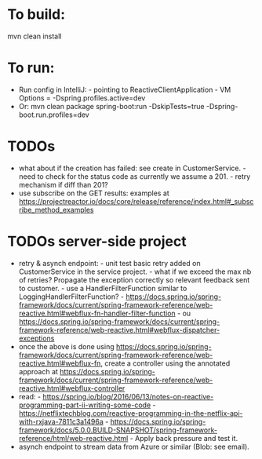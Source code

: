 # To build:
mvn clean install


# To run:
- Run config in IntelliJ:
       - pointing to ReactiveClientApplication
       - VM Options = -Dspring.profiles.active=dev
- Or: mvn clean package spring-boot:run -DskipTests=true -Dspring-boot.run.profiles=dev


# TODOs
- what about if the creation has failed: see create in CustomerService.
        - need to check for the status code as currently we assume a 201.
        - retry mechanism if diff than 201?
- use subscribe on the GET results: examples at https://projectreactor.io/docs/core/release/reference/index.html#_subscribe_method_examples


# TODOs server-side project
- retry & asynch endpoint:
        - unit test basic retry added on CustomerService in the service project.
        - what if we exceed the max nb of retries? Propagate the exception correctly so relevant feedback sent to customer.
                - use a HandlerFilterFunction similar to LoggingHandlerFilterFunction?
                        - https://docs.spring.io/spring-framework/docs/current/spring-framework-reference/web-reactive.html#webflux-fn-handler-filter-function
               - ou https://docs.spring.io/spring-framework/docs/current/spring-framework-reference/web-reactive.html#webflux-dispatcher-exceptions
- once the above is done using https://docs.spring.io/spring-framework/docs/current/spring-framework-reference/web-reactive.html#webflux-fn, create a controller using
the annotated approach at https://docs.spring.io/spring-framework/docs/current/spring-framework-reference/web-reactive.html#webflux-controller
- read:
        - https://spring.io/blog/2016/06/13/notes-on-reactive-programming-part-ii-writing-some-code
        - https://netflixtechblog.com/reactive-programming-in-the-netflix-api-with-rxjava-7811c3a1496a
        - https://docs.spring.io/spring-framework/docs/5.0.0.BUILD-SNAPSHOT/spring-framework-reference/html/web-reactive.html
        - Apply back pressure and test it.    
- asynch endpoint to stream data from Azure or similar (Blob: see email). 
